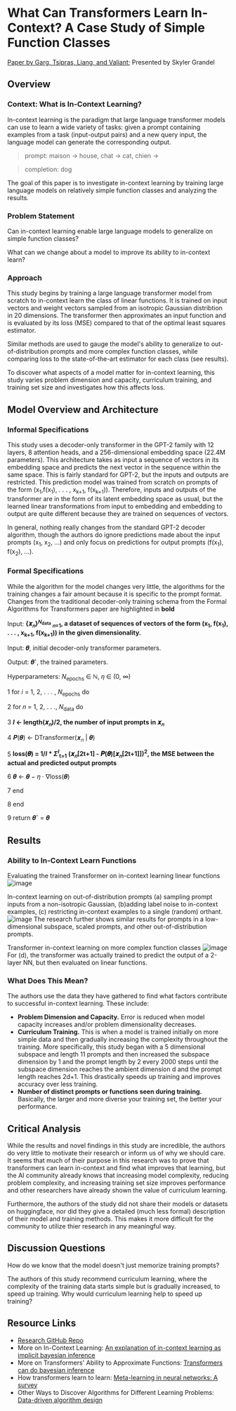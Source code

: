 # What Can Transformers Learn In-Context? A Case Study of Simple Function Classes
[Paper by Garg, Tsipras, Liang, and Valiant](https://arxiv.org/pdf/2208.01066.pdf); Presented by Skyler Grandel
## Overview
### Context: What is In-Context Learning?
In-context learning is the paradigm that large language transformer models can use to learn a wide variety of tasks: given a prompt containing examples from a task (input-output pairs) and a new query input, the language model can generate the corresponding output.
>prompt: maison → house, chat → cat, chien → 

>completion: dog

The goal of this paper is to investigate in-context learning by training large language models on relatively simple function classes and analyzing the results.

### Problem Statement
Can in-context learning enable large language models to generalize on simple function classes?

What can we change about a model to improve its ability to in-context learn?

### Approach
This study begins by training a large language transformer model from scratch to in-context learn the class of linear functions. It is trained on input vectors and weight vectors sampled from an isotropic Gaussian distribtion in 20 dimensions. The transformer then approximates an input function and is evaluated by its loss (MSE) compared to that of the optimal least squares estimator.

Similar methods are used to gauge the model's ability to generalize to out-of-distribution prompts and more complex function classes, while comparing loss to the state-of-the-art estimator for each class (see results).

To discover what aspects of a model matter for in-context learning, this study varies problem dimension and capacity, curriculum training, and training set size and investigates how this affects loss. 

## Model Overview and Architecture
### Informal Specifications
This study uses a decoder-only transformer in the GPT-2 family with 12 layers, 8 attention heads, and a 256-dimensional embedding space (22.4M parameters). This architecture takes as input a sequence of vectors in its embedding space and predicts the next vector in the sequence within the same space. This is fairly standard for GPT-2, but the inputs and outputs are restricted. This prediction model was trained from scratch on prompts of the form (x<sub>1</sub>,f(x<sub>1</sub>), . . . , x<sub>k+1</sub>, f(x<sub>k+1</sub>)). Therefore, inputs and outputs of the transformer are in the form of its latent embedding space as usual, but the learned linear transformations from input to embedding and embedding to output are quite different because they are trained on sequences of vectors. 

In general, nothing really changes from the standard GPT-2 decoder algorithm, though the authors do ignore predictions made about the input prompts (x<sub>1</sub>, x<sub>2</sub>, ...) and only focus on predictions for output prompts (f(x<sub>1</sub>), f(x<sub>2</sub>), ...).


### Formal Specifications
While the algorithm for the model changes very little, the algorithms for the training changes a fair amount because it is specific to the prompt format.
Changes from the traditional decoder-only training schema from the Formal Algorithms for Transformers paper are highlighted in **bold**

Input: **{𝒙<sub>𝑛</sub>}<sup>𝑁<sub>data</sub></sup> <sub>𝑛=1</sub>, a dataset of sequences of vectors of the form (x<sub>1</sub>, f(x<sub>1</sub>), . . . , x<sub>k+1</sub>, f(x<sub>k+1</sub>)) in the given dimensionality.**

Input: 𝜽, initial decoder-only transformer parameters.

Output: 𝜽ˆ, the trained parameters.

Hyperparameters: 𝑁<sub>epochs</sub> ∈ ℕ, 𝜂 ∈ (0, ∞)

1 for 𝑖 = 1, 2, . . . , 𝑁<sub>epochs</sub> do

2   for 𝑛 = 1, 2, . . ., 𝑁<sub>data</sub> do

3     **_l_ ← length(𝒙<sub>𝑛</sub>)/2, the number of input prompts in 𝒙<sub>𝑛</sub>**

4 		𝑷(𝜽) ← DTransformer(𝒙<sub>𝑛</sub> | 𝜽)

5 		**loss(𝜽) = 1/_l_ \* _&Sigma;_<sup>*l*</sup><sub>t=1</sub> (𝒙<sub>𝑛</sub>[2t+1] - 𝑷(𝜽)[𝒙<sub>𝑛</sub>[2t+1]])<sup>2</sup>, the MSE between the actual and predicted output prompts**

6 		𝜽 ← 𝜽 − 𝜂 · ∇loss(𝜽)

7 	end

8 end

9 return 𝜽ˆ = 𝜽

## Results
### Ability to In-Context Learn Functions
Evaluating the trained Transformer on in-context learning linear functions
![image](https://user-images.githubusercontent.com/54510074/195228100-ac2b4f8e-e83e-420f-9edd-7ecb6d6cf172.png)
  
In-context learning on out-of-distribution prompts
(a) sampling prompt inputs from a non-isotropic Gaussian, (b)adding label noise to in-context examples, (c) restricting in-context examples to a single (random) orthant.
![image](https://user-images.githubusercontent.com/54510074/195228389-1e872b7a-c338-48f5-b932-63de3961f09c.png)
The research further shows similar results for prompts in a low-dimensional subspace, scaled prompts, and other out-of-distribution prompts.
  
Transformer in-context learning on more complex function classes
![image](https://user-images.githubusercontent.com/54510074/195229471-eb2a0a2b-d63d-4036-ba52-71ea707512bd.png)
For (d), the transformer was actually trained to predict the output of a 2-layer NN, but then evaluated on linear functions.

### What Does This Mean?
The authors use the data they have gathered to find what factors contribute to successful in-context learning. These include:
- **Problem Dimension and Capacity.** Error is reduced when model capacity increases and/or problem dimensionality decreases.
- **Curriculum Training.** This is when a model is trained initially on more simple data and then gradually increasing the complexity throughout the training. More specifically, this study began with a 5 dimensional subspace and length 11 prompts and then increased the subspace dimension by 1 and the prompt length by 2 every 2000 steps until the subspace dimension reaches the ambient dimension d and the prompt length reaches 2d+1. This drastically speeds up training and improves accuracy over less training.
- **Number of distinct prompts or functions seen during training.** Basically, the larger and more diverse your training set, the better your performance.

## Critical Analysis
While the results and novel findings in this study are incredible, the authors do very little to motivate their research or inform us of why we should care. It seems that much of their purpose in this research was to prove that transformers can learn in-context and find what improves that learning, but the AI community already knows that increasing model complexity, reducing problem complexity, and increasing training set size improves performance and other researchers have already shown the value of curriculum learning. 
  
Furthermore, the authors of the study did not share their models or datasets on huggingface, nor did they give a detailed (much less formal) description of their model and training methods. This makes it more difficult for the community to utilize thier research in any meaningful way.

## Discussion Questions
How do we know that the model doesn't just memorize training prompts?

The authors of this study recommend curriculum learning, where the complexity of the training data starts simple but is gradually increased, to speed up training. Why would curriculum learning help to speed up training?

## Resource Links
- [Research GitHub Repo](https://github.com/dtsip/in-context-learning)
- More on In-Context Learning: [An explanation of in-context learning as implicit bayesian inference](https://openreview.net/pdf?id=RdJVFCHjUMI)
- More on Transformers' Ability to Approximate Functions: [Transformers can do bayesian inference](https://openreview.net/pdf?id=KSugKcbNf9)
- How transformers learn to learn: [Meta-learning in neural networks: A survey](https://www.computer.org/csdl/journal/tp/2022/09/09428530/1twaJR3AcJW)
- Other Ways to Discover Algorithms for Different Learning Problems: [Data-driven algorithm design](https://arxiv.org/pdf/2011.07177.pdf)
